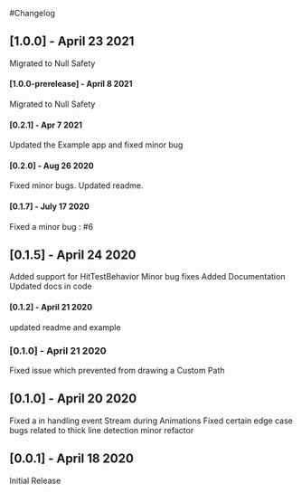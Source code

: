 #Changelog

## [1.0.0] - April 23 2021
Migrated to Null Safety

#### [1.0.0-prerelease] - April 8 2021
Migrated to Null Safety

#### [0.2.1] - Apr 7 2021
Updated the Example app and fixed minor bug

#### [0.2.0] - Aug 26 2020
Fixed minor bugs. Updated readme.

#### [0.1.7] - July 17 2020 
Fixed a minor bug : #6

## [0.1.5] - April 24 2020 
Added support for HitTestBehavior
Minor bug fixes
Added Documentation
Updated docs in code

#### [0.1.2] - April 21 2020 
updated readme and example

### [0.1.0] - April 21 2020 
Fixed issue which prevented from drawing a Custom Path

## [0.1.0] - April 20 2020 
Fixed a in handling event Stream during Animations
Fixed certain edge case bugs related to thick line detection
minor refactor

## [0.0.1] - April 18 2020 
Initial Release
